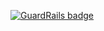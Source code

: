 
[![GuardRails badge](https://badges.production.guardrails.io/shtakai/contact-card.svg)](https://www.guardrails.io)
